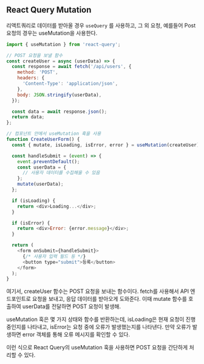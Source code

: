 ## React Query Mutation
리액트쿼리로 데이터를 받아올 경우 `useQuery` 를 사용하고,
그 외 요청, 예를들어 Post 요청의 경우는 useMutation을 사용한다.

```js
import { useMutation } from 'react-query';

// POST 요청을 보낼 함수
const createUser = async (userData) => {
  const response = await fetch('/api/users', {
    method: 'POST',
    headers: {
      'Content-Type': 'application/json',
    },
    body: JSON.stringify(userData),
  });

  const data = await response.json();
  return data;
};

// 컴포넌트 안에서 useMutation 훅을 사용
function CreateUserForm() {
  const { mutate, isLoading, isError, error } = useMutation(createUser);

  const handleSubmit = (event) => {
    event.preventDefault();
    const userData = {
      // 사용자 데이터를 수집해올 수 있음
    };
    mutate(userData);
  };

  if (isLoading) {
    return <div>Loading...</div>;
  }

  if (isError) {
    return <div>Error: {error.message}</div>;
  }

  return (
    <form onSubmit={handleSubmit}>
      {/* 사용자 입력 필드 등 */}
      <button type="submit">등록</button>
    </form>
  );
}

```

여기서, createUser 함수는 POST 요청을 보내는 함수이다.
fetch를 사용해서 API 엔드포인트로 요청을 보내고, 응답 데이터를 받아오게 도와준다.
이때 mutate 함수를 호출하여 userData를 전달하면 POST 요청이 발생해.

useMutation 훅은 몇 가지 상태와 함수를 반환하는데,
isLoading은 현재 요청이 진행 중인지를 나타내고, isError는 요청 중에 오류가 발생했는지를 나타낸다.
만약 오류가 발생하면 error 객체를 통해 오류 메시지를 확인할 수 있다.

이런 식으로 React Query의 useMutation 훅을 사용하면 POST 요청을 간단하게 처리할 수 있다.
